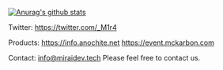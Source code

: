 [![Anurag's github stats](https://github-readme-stats.vercel.app/api?username=miraisawatari)](https://github.com/miraisawatari/github-readme-stats)

Twitter: https://twitter.com/_M1r4

Products:
https://info.anochite.net
https://event.mckarbon.com

Contact: info@miraidev.tech
Please feel free to contact us.
